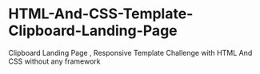 # HTML-And-CSS-Template-Clipboard-Landing-Page
Clipboard Landing Page , Responsive Template Challenge with HTML And CSS without any framework
